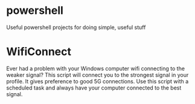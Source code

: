 # powershell
Useful powershell projects for doing simple, useful stuff
# WifiConnect
Ever had a problem with your Windows computer wifi connecting to the weaker signal? This script will connect you to the strongest signal in your profile. It gives preference to good 5G connections.
Use this script with a scheduled task and always have your computer connected to the best signal.
